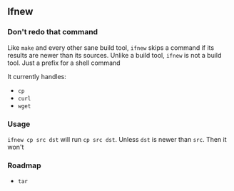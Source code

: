## Ifnew

### Don't redo that command

Like `make` and every other sane build tool, `ifnew` skips a command if its results are newer than its sources. Unlike a build tool, `ifnew` is not a build tool. Just a prefix for a shell command

It currently handles:

- `cp`
- `curl`
- `wget`

### Usage

`ifnew cp src dst` will run `cp src dst`. Unless `dst` is newer than `src`. Then it won't

### Roadmap

- `tar`
